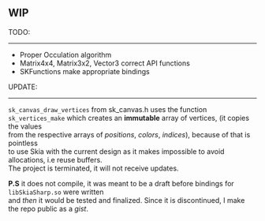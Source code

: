 ## WIP

TODO:
___________________________________
- Proper Occulation algorithm
- Matrix4x4, Matrix3x2, Vector3 correct API functions
- SKFunctions make appropriate bindings


UPDATE:
_____________________________________
`sk_canvas_draw_vertices` from sk_canvas.h uses the function \
`sk_vertices_make` which creates an **immutable** array of vertices, (it copies the values\
from the respective arrays of *positions*, *colors*, *indices*), because of that is pointless\
to use Skia with the current design as it makes impossible to avoid allocations, i.e reuse buffers.\
The project is terminated, it will not receive updates.


**P.S** it does not compile, it was meant to be a draft before bindings for `libSkiaSharp.so` were written\
and *then* it would be tested and finalized. Since it is discontinued, I make the repo public as a *gist*.
 

